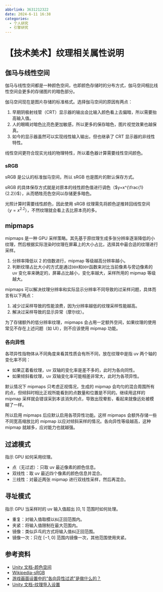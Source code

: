 ```yaml
---
abbrlink: 3631212322
date: 2024-6-11 16:38
categories:
  - 个人研究
  - 引擎研究
---
```


# 【技术美术】纹理相关属性说明

## 伽马与线性空间

伽马与线性空间都是一种颜色空间，也即颜色存储时的分布方式，伽马空间相比线性空间会更多的存储图片的暗色部分。

伽马空间现在是图片存储的标准格式。选择伽马空间的原因有两点：

1.  早期阴极射线管（CRT）显示器的输出会比输入颜色看上去偏暗，所以需要抬高输入值。
2.  人的眼睛对暗色比亮色更加敏感，所以更多的保存暗色，图片视觉效果也越保真。
3.  如今的显示器虽然可以实现线性输入输出，但也继承了 CRT 显示器的非线性特性。

线性空间更符合现实光线的物理特性，所以着色器计算需要线性空间颜色。

### sRGB

sRGB 是公认的标准伽马空间，所以 sRGB 也是图片的默认保存方式。

sRGB 的具体保存方式就是对原本的线性颜色值进行调色（$y=x^{\frac{1}{2.2}}$），从而牺牲亮色空间以存储更多暗色。

光照计算时需要线性颜色，因此使用 sRGB 纹理需先将颜色逆推转回线性空间（$y=x^{2.2}$），不然纹理就会看上去比原本亮的多。

## mipmaps

mipmaps 是一种 GPU 采样策略。其先基于原纹理生成多张分辨率逐渐降低的小纹理，然后根据实际渲染时纹理在屏幕上的大小占比，选择其中最合适的纹理进行采样。

1. 分辨率降低以 2 的倍数进行，mipmap 等级越高分辨率越小。
2. 判断纹理占比大小的方式是通过`DDX`和`DDY`函数来对比当前像素与旁边像素的 uv 变化率来确定的，屏幕占比越小，变化率越大，采样所用的 mipmap 等级越大。

mipmaps 可以解决纹理分辨率和实际显示分辨率不同导致的过采样问题，具体而言有以下两点：

1. 减少过采样导致的性能浪费，因为分辨率越低的纹理采样性能越高。
2. 解决过采样导致的显示异常（摩尔纹）。

为了存储额外的低分辨率纹理，mipmaps 会占用一定额外空间，如果纹理的使用常见不存在上述问题（如 UI），则不应该使用 mipmap 功能。

### 各向异性

各项异性指物体从不同角度来看其性质会有所不同，放在纹理中是指 uv 两个轴的变化率不同：

- 如果正着看纹理，uv 双轴的变化率是差不多的，此时为各向同性。
- 如果倾斜看纹理，uv 双轴变化率可能相差非常大，此时为各项异性。

默认情况下 mipmaps 只考虑正视情况，生成的 mipmap 会均匀的混合周围所有的点，但倾斜时相比正视所能看到的点数量和位置是不同的。继续用这样的 mipmap 采样就会错误采到本该消失的点，导致出现晕影，看起来就像远处被模糊了一样。

所以启用 mipmaps 后应默认启用各项异性功能。这样 mipmaps 会额外存储一些不同宽高缩放比的 mipmap 以应对倾斜采样的情况。各向异性等级越高，这种 mipmap 就越多，应对能力也就越强。

## 过滤模式

指示 GPU 如何采用纹理。

- 点（无过滤）：只取 uv 最近像素的颜色信息。
- 双线性：取 uv 最近四个像素的颜色信息并混合。
- 三线性：对最近两张 mipmap 进行双线性采样，然后再混合。

## 寻址模式

指示 GPU 当采样时的 uv 输入值超出 $[0,1]$ 范围时如何处理。

- 重复：对输入值取模以纠正回范围内。
- 夹紧：将输入值限制在最大范围内。
- 镜像：类似乒乓的方式将输入值纠正回范围。
- 镜像一次：只在 $[-1,0]$ 范围内镜像一次，其他范围使用夹紧。

## 参考资料

- [Unity 文档-颜色空间](https://docs.unity.cn/cn/2022.3/Manual/LinearLighting.html)
- [Wikipedia-sRGB](https://en.wikipedia.org/wiki/SRGB)
- [游戏画面设置中的“各向异性过滤”是做什么的？](https://www.zhihu.com/question/411035839/answer/1986329452)
- [Unity 文档-纹理导入设置](https://docs.unity3d.com/2020.3/Documentation/Manual/class-TextureImporter.html)
